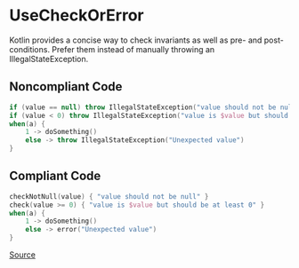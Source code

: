 # UseCheckOrError

Kotlin provides a concise way to check invariants as well as pre- and post-conditions.
Prefer them instead of manually throwing an IllegalStateException.

## Noncompliant Code

```kotlin
if (value == null) throw IllegalStateException("value should not be null")
if (value < 0) throw IllegalStateException("value is $value but should be at least 0")
when(a) {
    1 -> doSomething()
    else -> throw IllegalStateException("Unexpected value")
}
```
## Compliant Code

```kotlin
checkNotNull(value) { "value should not be null" }
check(value >= 0) { "value is $value but should be at least 0" }
when(a) {
    1 -> doSomething()
    else -> error("Unexpected value")
}
```

[Source](https://detekt.dev/docs/rules/style#usecheckorerror)

